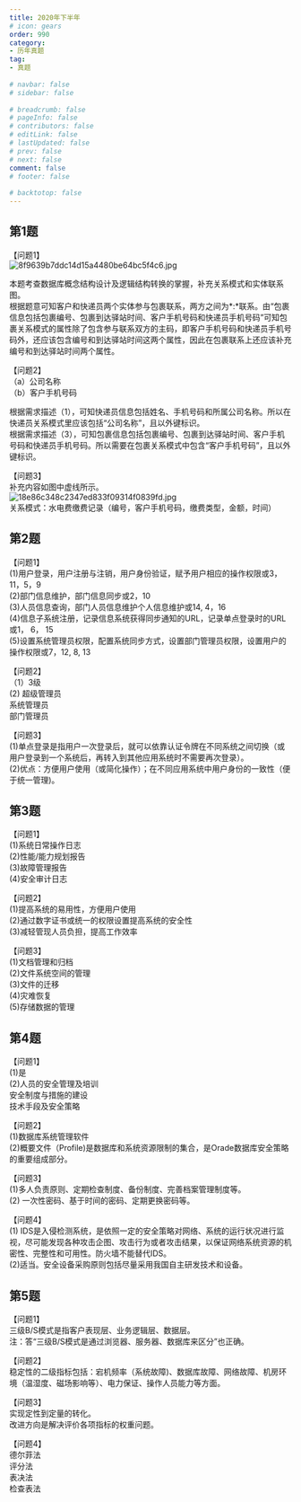```yaml
---  
title: 2020年下半年  
# icon: gears  
order: 990  
category:  
- 历年真题  
tag:  
- 真题  
  
# navbar: false  
# sidebar: false  
  
# breadcrumb: false  
# pageInfo: false  
# contributors: false  
# editLink: false  
# lastUpdated: false  
# prev: false  
# next: false  
comment: false  
# footer: false  
  
# backtotop: false  
---  
```

## 第1题 ##

【问题1】  
![8f9639b7ddc14d15a4480be64bc5f4c6.jpg][]  
  
本题考查数据库概念结构设计及逻辑结构转换的掌握，补充关系模式和实体联系图。  
根据题意可知客户和快递员两个实体参与包裹联系，两方之间为\*:\*联系。由“包裹信息包括包裹编号、包裹到达驿站时间、客户手机号码和快递员手机号码”可知包裹关系模式的属性除了包含参与联系双方的主码，即客户手机号码和快递员手机号码外，还应该包含编号和到达驿站时间这两个属性，因此在包裹联系上还应该补充编号和到达驿站时间两个属性。  
  
【问题2】  
（a）公司名称  
（b）客户手机号码  
  
根据需求描述（1），可知快递员信息包括姓名、手机号码和所属公司名称。所以在快递员关系模式里应该包括“公司名称”，且以外键标识。  
根据需求描述（3），可知包裹信息包括包裹编号、包裹到达驿站时间、客户手机号码和快递员手机号码。所以需要在包裹关系模式中包含“客户手机号码”，且以外键标识。  
  
【问题3】  
补充内容如图中虚线所示。  
![18e86c348c2347ed833f09314f0839fd.jpg][]  
关系模式：水电费缴费记录（编号，客户手机号码，缴费类型，金额，时间）  


## 第2题 ##

【问题1】  
(1)用户登录，用户注册与注销，用户身份验证，赋予用户相应的操作权限或3，11，5，9  
(2)部门信息维护，部门信息同步或2，10  
(3)人员信息查询，部门人员信息维护个人信息维护或14, 4，16  
(4)信息子系统注册，记录信息系统获得同步通知的URL，记录单点登录时的URL或1， 6， 15  
(5)设置系统管理员权限，配置系统同步方式，设置部门管理员权限，设置用户的操作权限或7，12, 8, 13  
  
【问题2】  
（1）3级  
(2) 超级管理员  
系统管理员   
部门管理员  
  
【问题3】  
(1)单点登录是指用户一次登录后，就可以依靠认证令牌在不同系统之间切换（或用户登录到一个系统后，再转入到其他应用系统时不需要再次登录）。  
(2)优点：方便用户使用（或简化操作）；在不同应用系统中用户身份的一致性（便于统一管理)。  


## 第3题 ##

【问题1】  
(1)系统日常操作日志  
(2)性能/能力规划报告  
(3)故障管理报告  
(4)安全审计日志  
  
【问题2】  
(1)提高系统的易用性，方便用户使用  
(2)通过数字证书或统一的权限设置提高系统的安全性  
(3)减轻管现人员负担，提高工作效率  
  
【问题3】  
(1)文档管理和归档  
(2)文件系统空间的管理  
(3)文件的迁移  
(4)灾难恢复  
(5)存储数据的管理  


## 第4题 ##

【问题1】  
(1)是  
(2)人员的安全管理及培训  
安全制度与措施的建设  
技术手段及安全策略  
  
【问题2】  
(1)数据库系统管理软件  
(2)概要文件（Profile)是数据库和系统资源限制的集合，是Orade数据库安全策略的重要组成部分。  
  
【问题3】  
(1)多人负责原则、定期检查制度、备份制度、完善档案管理制度等。  
(2) 一次性密码、基于时间的密码、定期更换密码等。  
  
【问题4】  
(1) IDS是入侵检测系统，是依照一定的安全策略对网络、系统的运行状况进行监视，尽可能发现各种攻击企图、攻击行为或者攻击结果，以保证网络系统资源的机密性、完整性和可用性。防火墙不能替代IDS。  
(2)适当。安全设备采购原则包括尽量采用我国自主研发技术和设备。  


## 第5题 ##

【问题1】  
三级B/S模式是指客户表现层、业务逻辑层、数据层。  
注：答“三级B/S模式是通过浏览器、服务器、数据库来区分”也正确。  
  
【问题2】  
稳定性的二级指标包括：宕机频率（系统故障)、数据库故障、网络故障、机房环境（温湿度、磁场影响等）、电力保证、操作人员能力等方面。  
  
【问题3】  
实现定性到定量的转化。  
改进方向是解决评价各项指标的权重问题。  
  
【问题4】  
德尔菲法  
评分法  
表决法  
检查表法  



[8f9639b7ddc14d15a4480be64bc5f4c6.jpg]: https://www.xkxxkx.cn/file/exam/software/信息系统管理工程师/案例/第1题/8f9639b7ddc14d15a4480be64bc5f4c6.jpg
[18e86c348c2347ed833f09314f0839fd.jpg]: https://www.xkxxkx.cn/file/exam/software/信息系统管理工程师/案例/第1题/18e86c348c2347ed833f09314f0839fd.jpg
